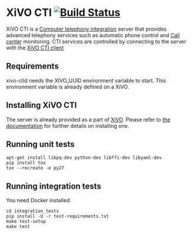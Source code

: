 XiVO CTI [![Build Status](https://travis-ci.org/xivo-pbx/xivo-ctid.png?branch=master)](https://travis-ci.org/xivo-pbx/xivo-ctid)
========

XiVO CTI is a [Computer telephony integration](http://en.wikipedia.org/Computer_telephony_integration) server
that provides advanced telephony services such as automatic phone control and
[Call center](http://en.wikipedia.org/wiki/Call_center) monitoring. CTI services are controlled by connecting to
the server with the [XiVO CTI client](https://github.com/xivo-pbx/xivo-client-qt)

Requirements
------------

xivo-ctid needs the XIVO_UUID environment variable to start. This environment
variable is already defined on a XiVO.

Installing XiVO CTI
-------------------

The server is already provided as a part of [XiVO](http://documentation.xivo.io).
Please refer to [the documentation](http://documentation.xivo.io/en/stable/installation/installsystem.html) for
further details on installing one.

Running unit tests
------------------

```
apt-get install libpq-dev python-dev libffi-dev libyaml-dev
pip install tox
tox --recreate -e py27
```


Running integration tests
-------------------------

You need Docker installed.

```
cd integration_tests
pip install -U -r test-requirements.txt
make test-setup
make test
```
